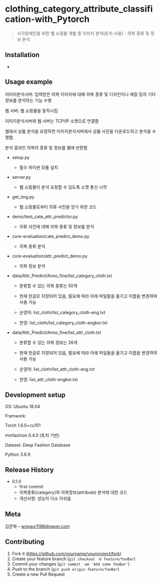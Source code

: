 # clothing_category_attribute_classification-with_Pytorch
> 시각장애인을 위한 웹 쇼핑몰 개발 중 이미지 분석(토치 사용) - 의복 종류 및 정보 분석

## Installation

-

## Usage example

이미지분석서버: 입력받은 의복 이미지에 대해 의복 종류 및 디자인이나 재질 등의 기타 정보를 분석하는 기능 수행

웹 서버: 웹 쇼핑몰을 동작시킴

이미지분석서버와 웹 서버는 TCP/IP 소켓으로 연결함

웹에서 상품 분석을 요청하면 이미지분석서버에서 상품 사진을 다운로드하고 분석을 수행함. 

분석 결과인 의복의 종류 및 정보를 웹에 반환함

- setup.py

   - 필수 파이썬 모듈 설치

- server.py

   - 웹 쇼핑몰이 분석 요청할 수 있도록 소켓 통신 시작
   
- get_img.py

   - 웹 쇼핑몰로부터 의류 사진을 얻기 위한 코드

- demo/test_cate_attr_predictor.py

   - 의류 사진에 대해 의복 종류 및 정보를 분석

- core-evaluation/cate_predict_demo.py

   - 의복 종류 분석
   
- core-evaluation/attr_predict_demo.py

   - 의복 정보 분석   

- data/Attr_Predict/Anno_fine/list_category_cloth.txt

   - 분류할 수 있는 의복 종류는 50개
   
   - 현재 한글로 지정되어 있음, 필요에 따라 아래 파일들을 옮기고 이름을 변경하여 사용 가능
   
   - 순영어: list_cloth/list_category_cloth-eng.txt
   
   - 한영: list_cloth/list_category_cloth-engkor.txt

- data/Attr_Predict/Anno_fine/list_attr_cloth.txt

   - 분류할 수 있는 의복 정보는 26개
   
   - 현재 한글로 지정되어 있음, 필요에 따라 아래 파일들을 옮기고 이름을 변경하여 사용 가능
   
   - 순영어: list_cloth/list_attr_cloth-eng.txt
   
   - 한영: list_attr_cloth-engkor.txt


## Development setup

OS: Ubuntu 18.04

Framwork: 

Torch 1.6.0+cu101

mmfashion 0.4.0 (토치 기반)

Dataset: Deep Fashion Database

Python 3.6.9


## Release History

* 0.1.0
    * first commit
    * 의복종류(category)와 의복정보(attribute) 분석에 대한 코드
    * 개선사항: 성능이 다소 아쉬움

## Meta

김준혁 – wnsgur1198@naver.com

## Contributing

1. Fork it (<https://github.com/yourname/yourproject/fork>)
2. Create your feature branch (`git checkout -b feature/fooBar`)
3. Commit your changes (`git commit -am 'Add some fooBar'`)
4. Push to the branch (`git push origin feature/fooBar`)
5. Create a new Pull Request

<!-- Markdown link & img dfn's -->
